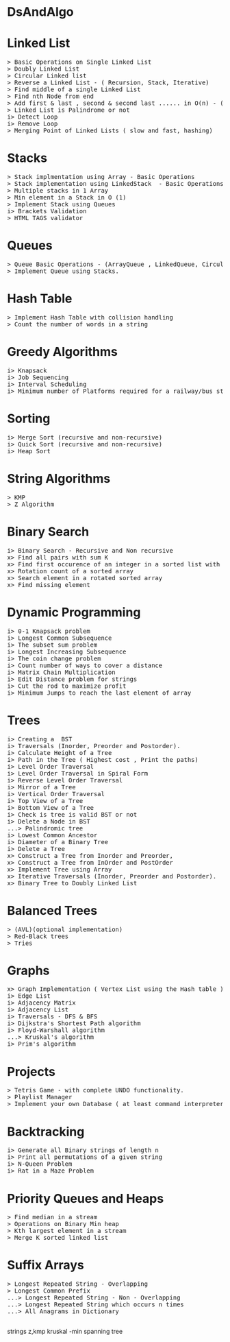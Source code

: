 # DsAndAlgo
# Linked List  	
<pre>
> Basic Operations on Single Linked List 
> Doubly Linked List 
> Circular Linked list
> Reverse a Linked List - ( Recursion, Stack, Iterative)
> Find middle of a single Linked List
> Find nth Node from end
> Add first & last , second & second last ...... in O(n) - ( Recursive and Non recursive)
> Linked List is Palindrome or not
i> Detect Loop
i> Remove Loop 
> Merging Point of Linked Lists ( slow and fast, hashing)
</pre>

# Stacks	
<pre>
> Stack implmentation using Array - Basic Operations
> Stack implementation using LinkedStack  - Basic Operations 
> Multiple stacks in 1 Array
> Min element in a Stack in O (1)
> Implement Stack using Queues 
i> Brackets Validation
> HTML TAGS validator
</pre>

# Queues	
<pre>
> Queue Basic Operations - (ArrayQueue , LinkedQueue, Circular Queues) 
> Implement Queue using Stacks.
</pre>

# Hash Table	
<pre>
> Implement Hash Table with collision handling
> Count the number of words in a string
</pre>

# Greedy Algorithms
<pre>
i> Knapsack
i> Job Sequencing
i> Interval Scheduling
i> Minimum number of Platforms required for a railway/bus station
</pre>

# Sorting 
<pre>
i> Merge Sort (recursive and non-recursive)
i> Quick Sort (recursive and non-recursive)
i> Heap Sort
</pre>

# String Algorithms	
<pre>
> KMP 
> Z Algorithm
</pre>

# Binary Search
<pre>
i> Binary Search - Recursive and Non recursive
x> Find all pairs with sum K 
x> Find first occurence of an integer in a sorted list with duplicates
x> Rotation count of a sorted array 
x> Search element in a rotated sorted array
x> Find missing element
</pre>

# Dynamic Programming
<pre>
i> 0-1 Knapsack problem
i> Longest Common Subsequence
i> The subset sum problem
i> Longest Increasing Subsequence 
i> The coin change problem
i> Count number of ways to cover a distance
i> Matrix Chain Multiplication
i> Edit Distance problem for strings
i> Cut the rod to maximize profit
i> Minimum Jumps to reach the last element of array
</pre>


# Trees
<pre>
i> Creating a  BST 
i> Traversals (Inorder, Preorder and Postorder).
i> Calculate Height of a Tree 
i> Path in the Tree ( Highest cost , Print the paths)
i> Level Order Traversal
i> Level Order Traversal in Spiral Form 
i> Reverse Level Order Traversal
i> Mirror of a Tree
i> Vertical Order Traversal 
i> Top View of a Tree 
i> Bottom View of a Tree
i> Check is tree is valid BST or not
i> Delete a Node in BST 
...> Palindromic tree 
i> Lowest Common Ancestor
i> Diameter of a Binary Tree 
i> Delete a Tree 
x> Construct a Tree from Inorder and Preorder, 
x> Construct a Tree from InOrder and PostOrder
x> Implement Tree using Array
x> Iterative Traversals (Inorder, Preorder and Postorder).
x> Binary Tree to Doubly Linked List
</pre>

# Balanced Trees
<pre>
> (AVL)(optional implementation)
> Red-Black trees 
> Tries 
</pre>

# Graphs
<pre>
x> Graph Implementation ( Vertex List using the Hash table )
i> Edge List 
i> Adjacency Matrix
i> Adjacency List
i> Traversals - DFS & BFS
i> Dijkstra's Shortest Path algorithm
i> Floyd-Warshall algorithm
...> Kruskal's algorithm
i> Prim's algorithm
</pre>




# Projects
<pre>
> Tetris Game - with complete UNDO functionality.
> Playlist Manager
> Implement your own Database ( at least command interpreter is required
</pre>


# Backtracking
<pre>
i> Generate all Binary strings of length n 
i> Print all permutations of a given string
i> N-Queen Problem
i> Rat in a Maze Problem
</pre>

# Priority Queues and Heaps	
<pre>
> Find median in a stream
> Operations on Binary Min heap
> Kth largest element in a stream
> Merge K sorted linked list
</pre>

# Suffix Arrays
<pre>
> Longest Repeated String - Overlapping
> Longest Common Prefix
...> Longest Repeated String - Non - Overlapping
...> Longest Repeated String which occurs n times 
...> All Anagrams in Dictionary  

</pre>


strings z,kmp
kruskal -min spanning tree